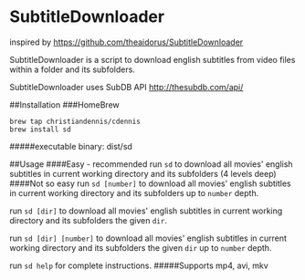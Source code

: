 # SubtitleDownloader

inspired by https://github.com/theaidorus/SubtitleDownloader

SubtitleDownloader is a script to download english subtitles from video files within a folder and its subfolders.

SubtitleDownloader uses SubDB API http://thesubdb.com/api/


##Installation
###HomeBrew
```
brew tap christiandennis/cdennis
brew install sd
```
#####executable binary: dist/sd

##Usage
####Easy - recommended
run `sd` to download all movies' english subtitles in current working directory and its subfolders (4 levels deep)
####Not so easy
run `sd [number]` to download all movies' english subtitles in current working directory and its subfolders up to `number` depth.

run `sd [dir]` to download all movies' english subtitles in current working directory and its subfolders the given `dir`.

run `sd [dir] [number]` to download all movies' english subtitles in current working directory and its subfolders the given `dir` up to `number` depth.

run `sd help` for complete instructions.
#####Supports mp4, avi, mkv
